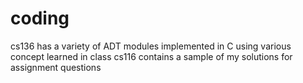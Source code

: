 # coding
cs136 has a variety of ADT modules implemented in C using various concept learned in class
cs116 contains a sample of my solutions for assignment questions
